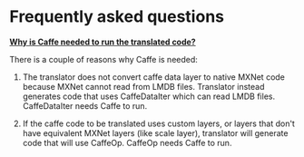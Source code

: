# Frequently asked questions

[**Why is Caffe needed to run the translated code?**](#why_caffe)

There is a couple of reasons why Caffe is needed:

1. The translator does not convert caffe data layer to native MXNet code because MXNet cannot read from LMDB files. Translator instead generates code that uses CaffeDataIter which can read LMDB files. CaffeDataIter needs Caffe to run.

2. If the caffe code to be translated uses custom layers, or layers that don't have equivalent MXNet layers (like scale layer), translator will generate code that will use CaffeOp. CaffeOp needs Caffe to run.
